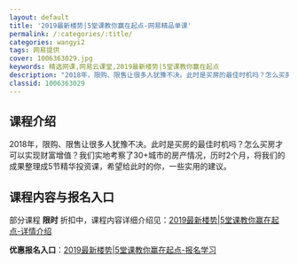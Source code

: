 ```yaml
---
layout: default
title: '2019最新楼势|5堂课教你赢在起点-网易精品单课'
permalink: /:categories/:title/
categories: wangyi2
tags: 网易提供
cover: 1006363029.jpg
keywords: 精选网课,网易云课堂,2019最新楼势|5堂课教你赢在起点
description: "2018年，限购、限售让很多人犹豫不决。此时是买房的最佳时机吗？怎么买房才可以实现财富增值？我们实地考察了30+城市的房产情况，历时2个月，将我们的成果整理成5节精华投资课，希望给此时的你，"
classid: 1006363029
---
```


## 课程介绍

2018年，限购、限售让很多人犹豫不决。此时是买房的最佳时机吗？怎么买房才可以实现财富增值？我们实地考察了30+城市的房产情况，历时2个月，将我们的成果整理成5节精华投资课，希望给此时的你，一些实用的建议。

## 课程内容与报名入口

部分课程 **限时** 折扣中，课程内容详细介绍见：[2019最新楼势|5堂课教你赢在起点-详情介绍](https://study.163.com/course/introduction/1006363029.htm?share=1&shareId=1025206652&utm_campaign=share&utm_medium=iphoneShare&utm_source=&utm_u=1025206652)

**优惠报名入口**：[2019最新楼势|5堂课教你赢在起点-报名学习](https://study.163.com/course/introduction/1006363029.htm?share=1&shareId=1025206652&utm_campaign=share&utm_medium=iphoneShare&utm_source=&utm_u=1025206652)

